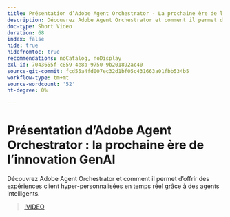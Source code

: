 ```yaml
---
title: Présentation d’Adobe Agent Orchestrator - La prochaine ère de l’innovation GenAI
description: Découvrez Adobe Agent Orchestrator et comment il permet d’offrir des expériences client hyper-personnalisées en temps réel grâce à des agents intelligents.
doc-type: Short Video
duration: 68
index: false
hide: true
hidefromtoc: true
recommendations: noCatalog, noDisplay
exl-id: 7043655f-c859-4e8b-9750-9b201892ac40
source-git-commit: fcd55a4fd007ec32d1bf05c431663a01fbb534b5
workflow-type: tm+mt
source-wordcount: '52'
ht-degree: 0%

---
```


# Présentation d’Adobe Agent Orchestrator : la prochaine ère de l’innovation GenAI

Découvrez Adobe Agent Orchestrator et comment il permet d’offrir des expériences client hyper-personnalisées en temps réel grâce à des agents intelligents.

<!-- 62_S653_3442539_67_introducing-adobes-agent-orchestrator-the-next-era-of-genai-innovation -->
>[!VIDEO](https://video.tv.adobe.com/v/3460046/?learn=on&enablevpops=true&captions=fre_fr)
